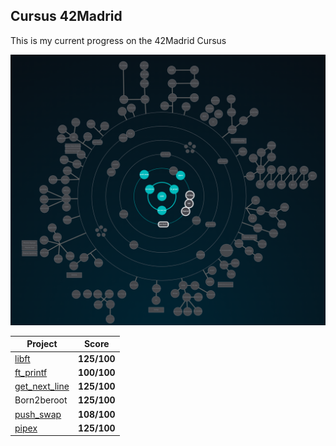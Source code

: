 ## Cursus 42Madrid

This is my current progress on the 42Madrid Cursus

<p align="center">
<img width="2576px" alt="2238px" src="https://github.com/BishopVK/Cursus-42Madrid/blob/main/img/Holygraph.png">
</p>

| **Project**           | **Score**     |
|-----------------------|---------------|
| [libft](/lvl0/Libft) | **125/100**   |
| [ft_printf](/lvl1/printf) | **100/100**   |
| [get_next_line](/lvl1/get_next_line) | **125/100**   |
| Born2beroot           | **125/100**   |
| [push_swap](/lvl2/push_swap) | **108/100**   |
| [pipex](/lvl2/pipex) | **125/100**   |
